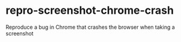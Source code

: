 # repro-screenshot-chrome-crash
Reproduce a bug in Chrome that crashes the browser when taking a screenshot
